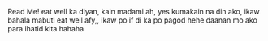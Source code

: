 Read Me!
eat well ka diyan, kain madami ah, yes kumakain na din ako, ikaw bahala
mabuti eat well afy,, ikaw po if di ka po pagod hehe daanan mo ako para ihatid kita hahaha

